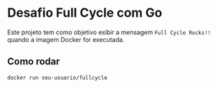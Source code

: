 # Desafio Full Cycle com Go

Este projeto tem como objetivo exibir a mensagem `Full Cycle Rocks!!` quando a imagem Docker for executada.

## Como rodar

```bash
docker run seu-usuario/fullcycle